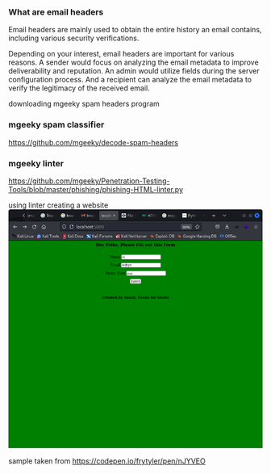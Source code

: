 ### What are email headers

Email headers are mainly used to obtain the entire history an email contains, including various security verifications.

Depending on your interest, email headers are important for various reasons. A sender would focus on analyzing the email metadata to improve deliverability and reputation. An admin would utilize fields during the server configuration process. And a recipient can analyze the email metadata to verify the legitimacy of the received email.

downloading mgeeky spam headers program

### mgeeky spam classifier
https://github.com/mgeeky/decode-spam-headers

### mgeeky linter
https://github.com/mgeeky/Penetration-Testing-Tools/blob/master/phishing/phishing-HTML-linter.py

using linter creating a website
![](20230706073352.png)

sample taken from https://codepen.io/frytyler/pen/nJYVEO

